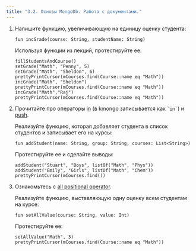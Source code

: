 ```yaml
---
title: "3.2. Основы MongoDb. Работа с документами."
---
```


1. Напишите функцию, увеличивающую на единицу оценку студента:

    ```
    fun incGrade(course: String, studentName: String)
    ```

    Используя функции из лекций, протестируйте ее:

    ```
    fillStudentsAndCourse()
    setGrade("Math", "Penny", 5)
    setGrade("Math", "Sheldon", 6)
    prettyPrintCursor(mCourses.find(Course::name eq "Math"))
    incGrade("Math", "Sheldon")
    prettyPrintCursor(mCourses.find(Course::name eq "Math"))
    incGrade("Math","Raj")
    prettyPrintCursor(mCourses.find(Course::name eq "Math"))
    ```

2. Прочитайте про операторы [in](https://docs.mongodb.com/manual/reference/operator/query/in/) (в kmongo записывается как ``` `in` ```) и [push](https://docs.mongodb.com/manual/reference/operator/update/push/index.html).

    Реализуйте функцию, которая добавляет студента в список студентов и записывает его на курсы:

    ```
    fun addStudent(name: String, group: String, courses: List<String>)
    ```

    Протестируйте ее и сделайте выводы:
    
    ```
    addStudent("Stuart", "Boys", listOf("Math", "Phys"))
    addStudent("Emily", "Girls", listOf("Math", "Chem"))
    prettyPrintCursor(mCourses.find())
    ```

3. Ознакомьтесь с [all positional operator](https://litote.org/kmongo/dokka/kmongo/org.litote.kmongo/kotlin.reflect.-k-property1/all-pos-op.html).

    Реализуйте функцию, выставляющую одну оценку всем студентам на курсе:

    ```
    fun setAllValue(course: String, value: Int)
    ```

    Протестируйте ее:

    ```
    setAllValue("Math", 3)
    prettyPrintCursor(mCourses.find(Course::name eq "Math"))
    ```